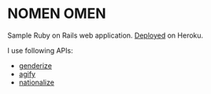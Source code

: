 # NOMEN OMEN

Sample Ruby on Rails web application. [Deployed](https://nomen-omen.herokuapp.com/) on Heroku.

I use following APIs:
- [genderize](https://genderize.io/)
- [agify](https://agify.io/)
- [nationalize](https://nationalize.io/)
